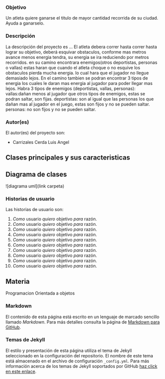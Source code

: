 ### Objetivo
Un atleta quiere ganarse el titulo de mayor cantidad recorrida de su ciudad. Ayuda a ganarselo.


### Descripción
La descripción del proyecto es ... El atleta debera correr hasta correr hasta lograr su objetivo, deberá esquivar obstaculos, conforme mas metros avance menos energia tendra, su energia se ira reduciendo por metros recorridos. en su camino encontrara enemigos(otros deportistas, personas o vallas) estas haran que cuando el atleta  choque o no esquive los obstaculos pierda mucha energia. lo cual hara que el jugador no llegue demasiado lejos. En el camino tambien se podran encontrar 3 tipos de energia los cuales le daran mas energia al jugador para poder llegar mas lejos.
Habra 3 tipos de enemigos (deportistas, vallas, personas):
vallas:dañan menos al jugador que otros tipos de enemigos, estas se podran saltar, son fijas.
deportistas: son al igual que las personas los que dañan mas al jugador en el juego, estas son fijos y no se pueden saltar.
personas: no son fijos y no se pueden saltar.


### Autor(es)
El autor(es) del proyecto son:
- Carrizales Cerda Luis Angel

## Clases principales y sus caracteristicas


## Diagrama de clases
![diagrama uml](link carpeta)

### Historias de usuario
Las historias de usuario son:

1. _Como_ usuario _quiero_ objetivo _para_ razón.
2. _Como_ usuario _quiero_ objetivo _para_ razón.
3. _Como_ usuario _quiero_ objetivo _para_ razón.
4. _Como_ usuario _quiero_ objetivo _para_ razón.
5. _Como_ usuario _quiero_ objetivo _para_ razón.
6. _Como_ usuario _quiero_ objetivo _para_ razón.
7. _Como_ usuario _quiero_ objetivo _para_ razón.
8. _Como_ usuario _quiero_ objetivo _para_ razón.
9. _Como_ usuario _quiero_ objetivo _para_ razón.
10. _Como_ usuario _quiero_ objetivo _para_ razón.

## Materia
Programacion Orientada a objetos

### Markdown
El contenido de esta página está escrito en un lenguaje de marcado sencillo llamado *Markdown*. Para más detalles consulta la página de [Markdown para GitHub](https://guides.github.com/features/mastering-markdown/).

### Temas de Jekyll
El estilo y presentación de esta página utiliza el tema de Jekyll seleccionado en la configuración del repositorio. El nombre de este tema está almacenado en el archivo de configuración `_config.yml`. Para más información acerca de los temas de Jekyll soportados por GitHub [haz click en este enlace](https://pages.github.com/themes/).
